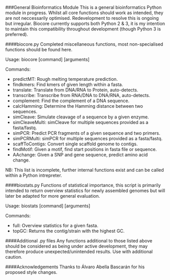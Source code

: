 ###General Bioinformatics Module
This is a general bioinformatics Python module in progress. Whilst all core functions should work as intended, they are not neccessarily optimised. Redevelopment to resolve this is ongoing but irregular. Biocore currently supports both Python 2 & 3, it is my intention to maintain this compatibility throughout development (though Python 3 is preferred).

####biocore.py
Completed miscellaneous functions, most non-specialised functions should be found here.

Usage: biocore [command] [arguments]

Commands:
  - predictMT: Rough melting temperature prediction.
  - findkmers: Find kmers of given length within a fasta.
  - translate: Translate from DNA/RNA to Protein, auto-detects.
  - transcribe: Transcribe from RNA/DNA to DNA/RNA, auto-detects.
  - complement: Find the complement of a DNA sequence.
  - calcHamming: Determine the Hamming distance between two sequences.
  - simCleave: Simulate cleavage of a sequence by a given enzyme.
  - simCleaveMulti: simCleave for multiple sequences provided as a fasta/fastq.
  - simPCR: Predict PCR fragments of a given sequence and two primers.
  - simPCRMulti: simPCR for multiple sequences provided as a fasta/fastq.
  - scaffToContigs: Convert single scaffold genome to contigs.
  - findMotif: Given a motif, find start positions in fasta file or sequence.
  - AAchange: Given a SNP and gene sequence, predict amino acid change.

NB: This list is incomplete, further internal functions exist and can be called within a Python intrepreter.

####biostats.py
Functions of statistical importance, this script is primarily intended to return overview statistics for newly assembled genomes but will later be adapted for more general evaluation.

Usage: biostats [command] [arguments]

Commands:
  - full: Overview statistics for a given fasta.
  - topGC: Returns the contig/strain with the highest GC.

####Additional .py files
Any functions additional to those listed above should be considered as being under active development, they may therefore produce unexpected/unintended results. Use with additional caution.

####Acknowledgements
Thanks to Álvaro Abella Bascarán for his proposed style changes.
